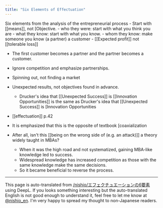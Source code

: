 ```yaml
---
title: "Six Elements of Effectuation"
---
```


Six elements from the analysis of the entrepreneurial process
    - Start with [[means]], not [Objective.
    - who they were: start with what you think you are
    - what they know: start with what you know.
    - whom they know: make someone you know (a partner) a customer
    - [[Expected profit]] not [[tolerable loss]]
- The first customer becomes a partner and the partner becomes a customer.
- Ignore competition and emphasize partnerships.
- Spinning out, not finding a market
- Unexpected results, not objectives found in advance.
    - Drucker's idea that [[Unexpected Success]] is [[Innovation Opportunities]] is the same as Drucker's idea that [[Unexpected Success]] is [Innovation Opportunities

- [[effectuation]]  p.42
- It is emphasized that this is the opposite of textbook [coaxialization
- After all, isn't this [[being on the wrong side of (e.g. an attack)]] a theory widely taught in MBAs?
    - When it was the high road and not systematized, gaining MBA-like knowledge led to success.
    - Widespread knowledge has increased competition as those with the same knowledge make the same decisions.
    - So it became beneficial to reverse the process.

---
This page is auto-translated from [/nishio/エフェクチュエーションの6要素](https://scrapbox.io/nishio/エフェクチュエーションの6要素) using DeepL. If you looks something interesting but the auto-translated English is not good enough to understand it, feel free to let me know at [@nishio_en](https://twitter.com/nishio_en). I'm very happy to spread my thought to non-Japanese readers.